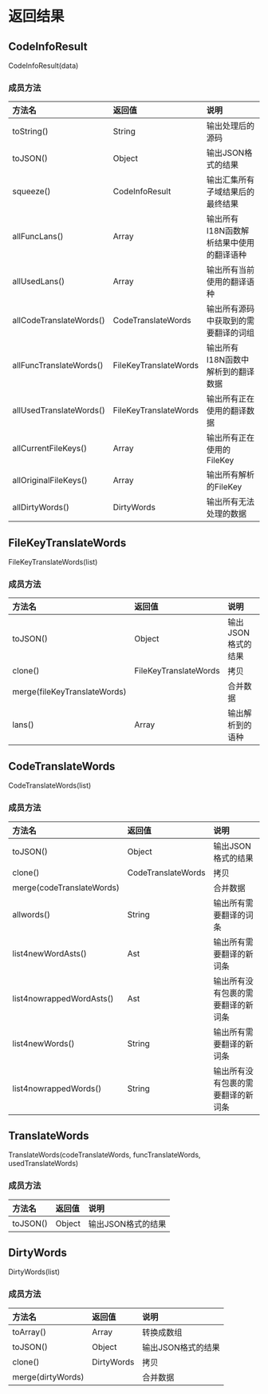 返回结果
=======

## CodeInfoResult

CodeInfoResult(data)

### 成员方法

| 方法名                   | 返回值                 | 说明                                |
|:------------------------|:----------------------|:-----------------------------------|
| toString()              | String                | 输出处理后的源码                      |
| toJSON()                | Object                | 输出JSON格式的结果                    |
| squeeze()               | CodeInfoResult        | 输出汇集所有子域结果后的最终结果         |
| allFuncLans()           | Array                 | 输出所有I18N函数解析结果中使用的翻译语种 |
| allUsedLans()           | Array                 | 输出所有当前使用的翻译语种              |
| allCodeTranslateWords() | CodeTranslateWords    | 输出所有源码中获取到的需要翻译的词组     |
| allFuncTranslateWords() | FileKeyTranslateWords | 输出所有I18N函数中解析到的翻译数据      |
| allUsedTranslateWords() | FileKeyTranslateWords | 输出所有正在使用的翻译数据              |
| allCurrentFileKeys()    | Array                 | 输出所有正在使用的FileKey             |
| allOriginalFileKeys()   | Array                 | 输出所有解析的FileKey                 |
| allDirtyWords()         | DirtyWords            | 输出所有无法处理的数据                 |

## FileKeyTranslateWords

FileKeyTranslateWords(list)

### 成员方法

| 方法名                        | 返回值                 | 说明             |
|:-----------------------------|:----------------------|:----------------|
| toJSON()                     | Object                | 输出JSON格式的结果 |
| clone()                      | FileKeyTranslateWords | 拷贝             |
| merge(fileKeyTranslateWords) |                       | 合并数据          |
| lans()                       | Array                 | 输出解析到的语种   |

## CodeTranslateWords

CodeTranslateWords(list)

### 成员方法

| 方法名                     | 返回值              | 说明                          |
|:--------------------------|:-------------------|:-----------------------------|
| toJSON()                  | Object             | 输出JSON格式的结果              |
| clone()                   | CodeTranslateWords | 拷贝                          |
| merge(codeTranslateWords) |                    | 合并数据                       |
| allwords()                | String             | 输出所有需要翻译的词条           |
| list4newWordAsts()        | Ast                | 输出所有需要翻译的新词条         |
| list4nowrappedWordAsts()  | Ast                | 输出所有没有包裹的需要翻译的新词条 |
| list4newWords()           | String             | 输出所有需要翻译的新词条         |
| list4nowrappedWords()     | String             | 输出所有没有包裹的需要翻译的新词条 |

## TranslateWords

TranslateWords(codeTranslateWords, funcTranslateWords, usedTranslateWords)

### 成员方法

| 方法名    | 返回值  | 说明             |
|:---------|:-------|:----------------|
| toJSON() | Object | 输出JSON格式的结果 |

## DirtyWords

DirtyWords(list)

### 成员方法

| 方法名             | 返回值      | 说明             |
|:------------------|:-----------|:----------------|
| toArray()         | Array      | 转换成数组        |
| toJSON()          | Object     | 输出JSON格式的结果 |
| clone()           | DirtyWords | 拷贝             |
| merge(dirtyWords) |            | 合并数据          |
